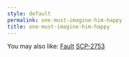 ```yaml
---
style: default
permalink: one-must-imagine-him-happy
title: one-must-imagine-him-happy
---
```

You may also like:
[Fault](http://scp-wiki.net/fault)
[SCP-2753](http://scp-wiki.net/scp-2753)
